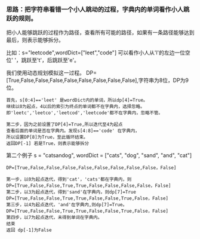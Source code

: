 ### 思路：把字符串看错一个小人跳动的过程，字典内的单词看作小人跳跃的规则。

把小人能够跳跃的过程作为路径，查看所有可能的路径，如果有一条路径能够达到最后，则表示能够拆分。

比如：s="leetcode",wordDict=["leet","code"] 可以看作小人从'l'的左边一位空位' '，跳跃至't'，后跳跃至'e'。

我们使用动态规划模拟这一过程。
DP=[True,False,False,False,False,False,False,False,False],字符串为8位，DP为9位。
```
首先，s[0:4]=='leet' 是wordDict内的单词，所以dp[4]=True。
继续以0为起点，4以后的索引为终点的单词都不在字典内，选择忽略。
即'leetc','leetco','leetcod','leetcode'都不在字典内，忽略不管。

第二步，因为之前设置了DP[4]=True,所以迭代至4为起点
查看后面的单词是否在字典内。发现s[4:8]=='code' 在字典内，
所以设置DP[8]为True，至此循环结束。
返回DP[-1] 若是True，则表示能够拆分
```
第二个例子 s = "catsandog", wordDict = ["cats", "dog", "sand", "and", "cat"]
```
DP=[True,False,False,False,False,False,False,False,False，False]

第一步，以0为起点迭代，得到'cat'，'cats'都在字典内，则
DP=[True,False,False,True,True,False,False,False,False，False]
第二步，以3为起点迭代，得到'sand'在字典内，则dp[7]=True
DP=[True,False,False,True,True,False,False,True,False，False]
第三步，以4为起点迭代，'and'在字典内,则dp[7]=True。
DP=[True,False,False,True,True,False,False,True,False，False]
第四步，以7为起点迭代，未得到单词在字典内。
结束
返回 dp[-1]为False
```